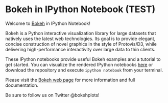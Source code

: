 Bokeh in IPython Notebook (TEST)
===============================

Welcome to [Bokeh](http://bokeh.pydata.org/) in IPython Notebook!

Bokeh is a Python interactive visualization library for large datasets that natively uses the latest web technologies. Its goal is to provide elegant, concise construction of novel graphics in the style of Protovis/D3, while delivering high-performance interactivity over large data to thin clients.

These IPython notebooks provide useful Bokeh examples and a tutorial to get started. You can visualize the rendered IPython notebooks [here](http://nbviewer.ipython.org/github/bokeh/bokeh-notebooks) or download the repository and execute `ipython notebook` from your terminal.

Please visit the [Bokeh web page](http://bokeh.pydata.org/en/latest) for more information and full documentation.

Be sure to follow us on Twitter @bokehplots!
